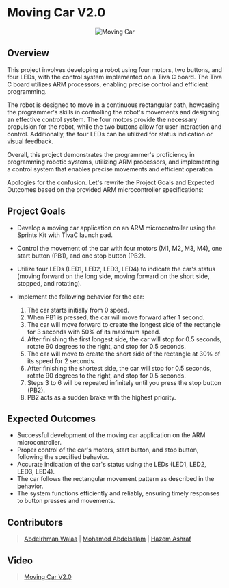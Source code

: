 # Moving Car V2.0

<p align="center">
  <img src="https://github.com/AbdelrhmanWalaa/Sprints-Automotive_Software_Bootcamp/assets/44446382/9bdb36d3-1466-48cd-ae16-7bbc94a2dc68" alt="Moving Car">
</p>

## Overview

This project involves developing a robot using four motors, two buttons, and four LEDs, with the control system implemented on a Tiva C board. The Tiva C board utilizes ARM processors, enabling precise control and efficient programming. 

The robot is designed to move in a continuous rectangular path, howcasing the programmer's skills in controlling the robot's movements and designing an effective control system. The four motors provide the necessary propulsion for the robot, while the two buttons allow for user interaction and control. Additionally, the four LEDs can be utilized for status indication or visual feedback. 

Overall, this project demonstrates the programmer's proficiency in programming robotic systems, utilizing ARM processors, and implementing a control system that enables precise movements and efficient operation

Apologies for the confusion. Let's rewrite the Project Goals and Expected Outcomes based on the provided ARM microcontroller specifications:

## Project Goals

- Develop a moving car application on an ARM microcontroller using the Sprints Kit with TivaC launch pad.
- Control the movement of the car with four motors (M1, M2, M3, M4), one start button (PB1), and one stop button (PB2).
- Utilize four LEDs (LED1, LED2, LED3, LED4) to indicate the car's status (moving forward on the long side, moving forward on the short side, stopped, and rotating).
- Implement the following behavior for the car:

  1. The car starts initially from 0 speed.
  2. When PB1 is pressed, the car will move forward after 1 second.
  3. The car will move forward to create the longest side of the rectangle for 3 seconds with 50% of its maximum speed.
  4. After finishing the first longest side, the car will stop for 0.5 seconds, rotate 90 degrees to the right, and stop for 0.5 seconds.
  5. The car will move to create the short side of the rectangle at 30% of its speed for 2 seconds.
  6. After finishing the shortest side, the car will stop for 0.5 seconds, rotate 90 degrees to the right, and stop for 0.5 seconds.
  7. Steps 3 to 6 will be repeated infinitely until you press the stop button (PB2).
  8. PB2 acts as a sudden brake with the highest priority.

## Expected Outcomes

- Successful development of the moving car application on the ARM microcontroller.
- Proper control of the car's motors, start button, and stop button, following the specified behavior.
- Accurate indication of the car's status using the LEDs (LED1, LED2, LED3, LED4).
- The car follows the rectangular movement pattern as described in the behavior.
- The system functions efficiently and reliably, ensuring timely responses to button presses and movements.

## Contributors

> [Abdelrhman Walaa](https://github.com/AbdelrhmanWalaa) |
> [Mohamed Abdelsalam](https://github.com/m3adel) |
> [Hazem Ashraf](https://github.com/hazemashrafali)

## Video
> [Moving Car V2.0](https://drive.google.com/file/d/1F0vETK0dewLjJqKIzRUAVG6O3WssU2ig/view?usp=sharing)
